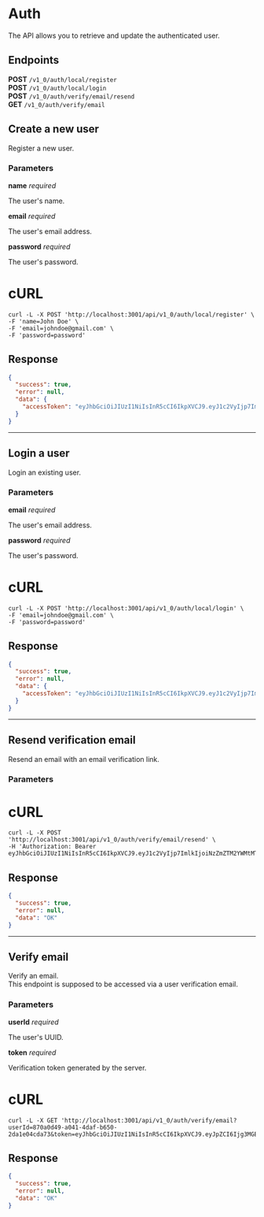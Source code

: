 <!-- panels:start -->

<!-- div:title-panel -->

# Auth

<!-- div:left-panel -->

The API allows you to retrieve and update the authenticated user.

<!-- div:right-panel -->

## Endpoints

**POST** `/v1_0/auth/local/register` \
**POST** `/v1_0/auth/local/login` \
**POST** `/v1_0/auth/verify/email/resend` \
**GET** `/v1_0/auth/verify/email`

<!-- panels:end -->

<!-- panels:start -->

<!-- div:title-panel -->

## Create a new user

<!-- div:left-panel -->

Register a new user.

### Parameters

**name** _required_

The user's name.

**email** _required_

The user's email address.

**password** _required_

The user's password.

<!-- div:right-panel -->

<!-- tabs:start -->

# **cURL**

```shell
curl -L -X POST 'http://localhost:3001/api/v1_0/auth/local/register' \
-F 'name=John Doe' \
-F 'email=johndoe@gmail.com' \
-F 'password=password'
```

<!-- tabs:end -->

## Response

```json
{
  "success": true,
  "error": null,
  "data": {
    "accessToken": "eyJhbGciOiJIUzI1NiIsInR5cCI6IkpXVCJ9.eyJ1c2VyIjp7ImlkIjoiMDZlZDRlZTgtNGNiZC00MDdlLTlkYWYtZjI4ZjYyNGRkOTMzIiwiZW1haWwiOiJqb2huZG9lMkBnbWFpbC5jb20ifSwiaWF0IjoxNTk5MjA0ODQ3LCJleHAiOjE2MDE3OTY4NDd9.2L_rnkpWZo8FcDxHg-y5RYG-8YVoy2e2rwJL5eFzh8s"
  }
}
```

<!-- panels:end -->

---

<!-- panels:start -->

<!-- div:title-panel -->

## Login a user

<!-- div:left-panel -->

Login an existing user.

### Parameters

**email** _required_

The user's email address.

**password** _required_

The user's password.

<!-- div:right-panel -->

<!-- tabs:start -->

# **cURL**

```shell
curl -L -X POST 'http://localhost:3001/api/v1_0/auth/local/login' \
-F 'email=johndoe@gmail.com' \
-F 'password=password'
```

<!-- tabs:end -->

## Response

```json
{
  "success": true,
  "error": null,
  "data": {
    "accessToken": "eyJhbGciOiJIUzI1NiIsInR5cCI6IkpXVCJ9.eyJ1c2VyIjp7ImlkIjoiMDZlZDRlZTgtNGNiZC00MDdlLTlkYWYtZjI4ZjYyNGRkOTMzIiwiZW1haWwiOiJqb2huZG9lMkBnbWFpbC5jb20ifSwiaWF0IjoxNTk5MjA0ODQ3LCJleHAiOjE2MDE3OTY4NDd9.2L_rnkpWZo8FcDxHg-y5RYG-8YVoy2e2rwJL5eFzh8s"
  }
}
```

<!-- panels:end -->

---

<!-- panels:start -->

<!-- div:title-panel -->

## Resend verification email

<!-- div:left-panel -->

Resend an email with an email verification link.

### Parameters

<!-- div:right-panel -->

<!-- tabs:start -->

# **cURL**

```shell
curl -L -X POST 'http://localhost:3001/api/v1_0/auth/verify/email/resend' \
-H 'Authorization: Bearer eyJhbGciOiJIUzI1NiIsInR5cCI6IkpXVCJ9.eyJ1c2VyIjp7ImlkIjoiNzZmZTM2YWMtMThkYS00YzgzLTgyOWItMzhjMjNkNjhlYjgwIiwiZW1haWwiOiJqb2huZG9lQGdtYWlsLmNvbSJ9LCJpYXQiOjE1OTkxOTkzMjUsImV4cCI6MTU5OTI4NTcyNX0.3aunA2J0ZqXrCuC_4GA578ZORbSfQigXxMfwrJXzgT8'
```

<!-- tabs:end -->

## Response

```json
{
  "success": true,
  "error": null,
  "data": "OK"
}
```

<!-- panels:end -->

---

<!-- panels:start -->

<!-- div:title-panel -->

## Verify email

<!-- div:left-panel -->

Verify an email. \
This endpoint is supposed to be accessed via a user verification email.

### Parameters

**userId** _required_

The user's UUID.

**token** _required_

Verification token generated by the server.

<!-- div:right-panel -->

<!-- tabs:start -->

# **cURL**

```shell
curl -L -X GET 'http://localhost:3001/api/v1_0/auth/verify/email?userId=870a0d49-a041-4daf-b650-2da1e04cda73&token=eyJhbGciOiJIUzI1NiIsInR5cCI6IkpXVCJ9.eyJpZCI6Ijg3MGEwZDQ5LWEwNDEtNGRhZi1iNjUwLTJkYTFlMDRjZGE3MyIsImVtYWlsIjoiY2hlaGFuLnJhdEBnbWFpbC5jb20iLCJpYXQiOjE1OTg5NDA2NjEsImV4cCI6MTU5OTAyNzA2MX0.f57L3hHBB2dnBjPnqQ7rwqnQye2T5AF1ZxlLLB9uLVc'
```

<!-- tabs:end -->

## Response

```json
{
  "success": true,
  "error": null,
  "data": "OK"
}
```

<!-- panels:end -->
